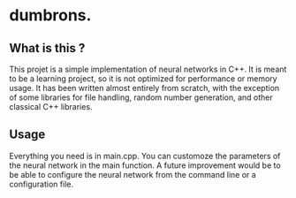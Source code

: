 # dumbrons.

## What is this ?
This projet is a simple implementation of neural networks in C++.
It is meant to be a learning project, so it is not optimized for performance or memory usage.
It has been written almost entirely from scratch, with the exception of some libraries for file handling, random number generation, and other classical C++ libraries.

## Usage
Everything you need is in main.cpp.
You can customoze the parameters of the neural network in the main function.
A future improvement would be to be able to configure the neural network from the command line or a configuration file.
